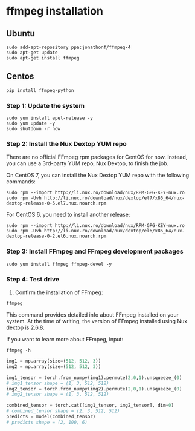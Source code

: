 # ffmpeg installation

## Ubuntu

```
sudo add-apt-repository ppa:jonathonf/ffmpeg-4
sudo apt-get update
sudo apt-get install ffmpeg
```

## Centos

`pip install ffmpeg-python`

### Step 1: Update the system

```
sudo yum install epel-release -y
sudo yum update -y
sudo shutdown -r now
```

### Step 2: Install the Nux Dextop YUM repo

There are no official FFmpeg rpm packages for CentOS for now. Instead, you can use a 3rd-party YUM repo, Nux Dextop, to finish the job.

On CentOS 7, you can install the Nux Dextop YUM repo with the following commands:

```
sudo rpm --import http://li.nux.ro/download/nux/RPM-GPG-KEY-nux.ro
sudo rpm -Uvh http://li.nux.ro/download/nux/dextop/el7/x86_64/nux-dextop-release-0-5.el7.nux.noarch.rpm
```

For CentOS 6, you need to install another release:

```
sudo rpm --import http://li.nux.ro/download/nux/RPM-GPG-KEY-nux.ro
sudo rpm -Uvh http://li.nux.ro/download/nux/dextop/el6/x86_64/nux-dextop-release-0-2.el6.nux.noarch.rpm
```

### Step 3: Install FFmpeg and FFmpeg development packages

```
sudo yum install ffmpeg ffmpeg-devel -y
```

### Step 4: Test drive

1) Confirm the installation of FFmpeg:

```
ffmpeg
```

This command provides detailed info about FFmpeg installed on your system. At the time of writing, the version of FFmpeg installed using Nux dextop is 2.6.8.

If you want to learn more about FFmpeg, input:

```
ffmpeg -h
```



```python
img1 = np.array(size=(512, 512, 3))
img2 = np.array(size=(512, 512, 3))

img1_tensor = torch.from_numpy(img1).permute(2,0,1).unsqueeze_(0) 
# img1_tensor shape = (1, 3, 512, 512)
img2_tensor = torch.from_numpy(img2).permute(2,0,1).unsqueeze_(0) 
# img2_tensor shape = (1, 3, 512, 512)

combined_tensor = torch.cat([img1_tensor, img2_tensor], dim=0)
# combined_tensor shape = (2, 3, 512, 512)
predicts = model(combined_tensor)
# predicts shape = (2, 100, 6)
```











